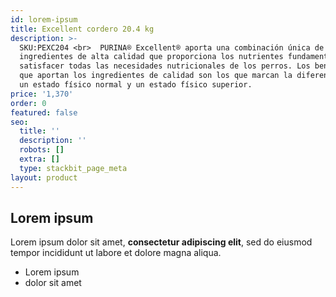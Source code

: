 ```yaml
---
id: lorem-ipsum
title: Excellent cordero 20.4 kg
description: >-
  SKU:PEXC204 <br>  PURINA® Excellent® aporta una combinación única de
  ingredientes de alta calidad que proporciona los nutrientes fundamentales para
  satisfacer todas las necesidades nutricionales de los perros. Los beneficios
  que aportan los ingredientes de calidad son los que marcan la diferencia entre
  un estado físico normal y un estado físico superior.
price: '1,370'
order: 0
featured: false
seo:
  title: ''
  description: ''
  robots: []
  extra: []
  type: stackbit_page_meta
layout: product
---
```

## Lorem ipsum

Lorem ipsum dolor sit amet, **consectetur adipiscing elit**, sed do eiusmod tempor incididunt ut labore et dolore magna aliqua.

- Lorem ipsum
- dolor sit amet